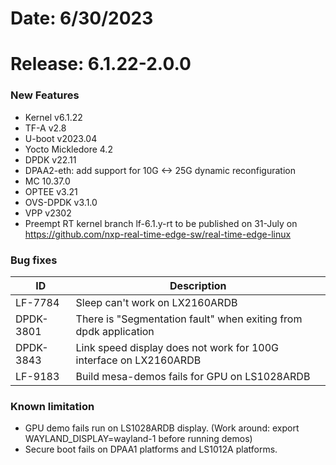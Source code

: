 # Date: 6/30/2023
# Release: 6.1.22-2.0.0
### New Features
- Kernel v6.1.22
- TF-A v2.8
- U-boot v2023.04
- Yocto Mickledore 4.2
- DPDK v22.11
- DPAA2-eth: add support for 10G <-> 25G dynamic reconfiguration
- MC 10.37.0
- OPTEE v3.21
- OVS-DPDK v3.1.0
- VPP v2302
- Preempt RT kernel branch lf-6.1.y-rt to be published on 31-July on https://github.com/nxp-real-time-edge-sw/real-time-edge-linux

### Bug fixes
| ID    |  Description   |
| --- | --- |
| LF-7784 | Sleep can't work on LX2160ARDB |
| DPDK-3801 | There is "Segmentation fault" when exiting from dpdk application |
| DPDK-3843 | Link speed display does not work for 100G interface on LX2160ARDB |
| LF-9183 | Build mesa-demos fails for GPU on LS1028ARDB |

### Known limitation 
- GPU demo fails run on LS1028ARDB display. (Work around: export WAYLAND_DISPLAY=wayland-1 before running demos)
- Secure boot fails on DPAA1 platforms and LS1012A platforms.
